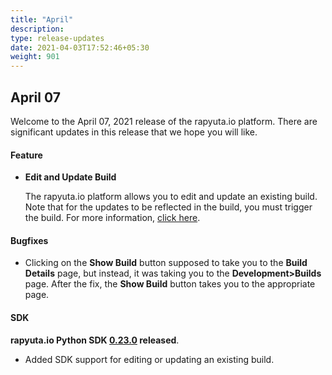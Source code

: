 ```yaml
---
title: "April"
description:
type: release-updates
date: 2021-04-03T17:52:46+05:30
weight: 901
---
```

 
 
## April 07
Welcome to the April 07, 2021 release of the rapyuta.io platform. There
are significant updates in this release that we hope you will like.
 
#### Feature
 
* **Edit and Update Build**
 
    The rapyuta.io platform allows you to edit and update an existing build. Note that for the updates to be reflected in the build, you must trigger the build. For more information, [click here](/3_how-tos/33_software-development/331_create-builds/#updating-the-build).
 
#### Bugfixes
* Clicking on the **Show Build** button supposed to take you to the **Build Details** page, but instead, it was taking you to the **Development>Builds** page. After the fix, the **Show Build** button takes you to the appropriate page.
 
 
#### SDK
 
**rapyuta.io Python SDK [0.23.0](/3_how-tos/35_tooling_and_debugging/rapyuta-io-python-sdk/#installation) released**.
 
* Added SDK support for editing or updating an existing build.
 
 
 
 
 

